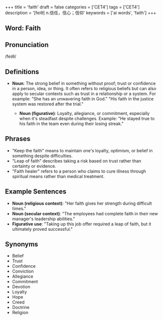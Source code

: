 +++
title = 'faith'
draft = false
categories = ['CET4']
tags = ['CET4']
description = '[feiθ] n.信任，信心；信仰'
keywords = ['ai words', 'faith']
+++

## Word: Faith

## Pronunciation
/feɪθ/

## Definitions
- **Noun**: The strong belief in something without proof; trust or confidence in a person, idea, or thing. It often refers to religious beliefs but can also apply to secular contexts such as trust in a relationship or a system. For example: "She has an unwavering faith in God." "His faith in the justice system was restored after the trial."
  
  - **Noun (figurative)**: Loyalty, allegiance, or commitment, especially when it's steadfast despite challenges. Example: "He stayed true to his faith in the team even during their losing streak."

## Phrases
- "Keep the faith" means to maintain one's loyalty, optimism, or belief in something despite difficulties.
- "Leap of faith" describes taking a risk based on trust rather than certainty or evidence.
- "Faith healer" refers to a person who claims to cure illness through spiritual means rather than medical treatment.

## Example Sentences
- **Noun (religious context)**: "Her faith gives her strength during difficult times."
- **Noun (secular context)**: "The employees had complete faith in their new manager's leadership abilities."
- **Figurative use**: "Taking up this job offer required a leap of faith, but it ultimately proved successful."

## Synonyms
- Belief
- Trust
- Confidence
- Conviction
- Allegiance
- Commitment
- Devotion
- Loyalty
- Hope
- Creed
- Doctrine
- Religion
